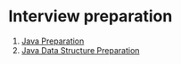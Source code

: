 # Interview preparation
1) [Java Preparation](java-interview-preparation.md)
2) [Java Data Structure Preparation](java-data-structure-problems.md)
